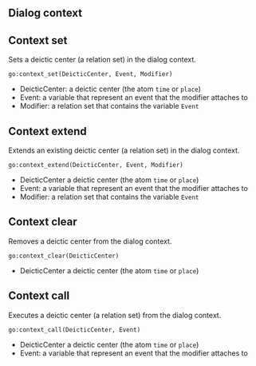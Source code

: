 ## Dialog context

## Context set

Sets a deictic center (a relation set) in the dialog context.

    go:context_set(DeicticCenter, Event, Modifier)

* DeicticCenter: a deictic center (the atom `time` or `place`)
* Event: a variable that represent an event that the modifier attaches to
* Modifier: a relation set that contains the variable `Event`

## Context extend

Extends an existing deictic center (a relation set) in the dialog context.

    go:context_extend(DeicticCenter, Event, Modifier)

* DeicticCenter a deictic center (the atom `time` or `place`)
* Event: a variable that represent an event that the modifier attaches to
* Modifier: a relation set that contains the variable `Event`

## Context clear

Removes a deictic center from the dialog context.

    go:context_clear(DeicticCenter)

* DeicticCenter a deictic center (the atom `time` or `place`)

## Context call

Executes a deictic center (a relation set) from the dialog context.

    go:context_call(DeicticCenter, Event)

* DeicticCenter a deictic center (the atom `time` or `place`)
* Event: a variable that represent an event that the modifier attaches to

